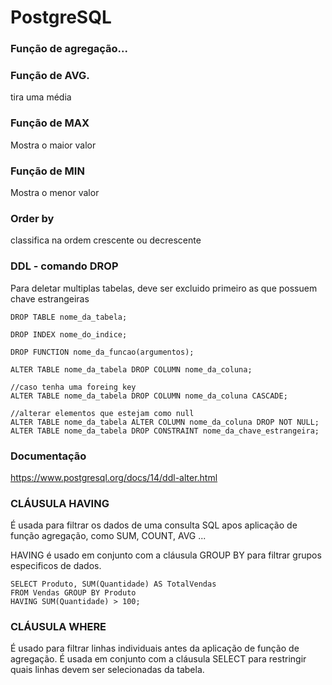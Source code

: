 # PostgreSQL

### Função de agregação...

### Função de AVG.

tira uma média

### Função de MAX

Mostra o maior valor

### Função de MIN

Mostra o menor valor

### Order by

classifica na ordem crescente ou decrescente

### DDL - comando DROP

Para deletar multiplas tabelas, deve ser excluido primeiro as que possuem chave estrangeiras

```
DROP TABLE nome_da_tabela;

DROP INDEX nome_do_indice;

DROP FUNCTION nome_da_funcao(argumentos);

ALTER TABLE nome_da_tabela DROP COLUMN nome_da_coluna;

//caso tenha uma foreing key
ALTER TABLE nome_da_tabela DROP COLUMN nome_da_coluna CASCADE;

//alterar elementos que estejam como null
ALTER TABLE nome_da_tabela ALTER COLUMN nome_da_coluna DROP NOT NULL;
ALTER TABLE nome_da_tabela DROP CONSTRAINT nome_da_chave_estrangeira;

```

### Documentação

https://www.postgresql.org/docs/14/ddl-alter.html

### CLÁUSULA HAVING

É usada para filtrar os dados de uma consulta SQL apos aplicação de função agregação, como SUM, COUNT, AVG ...

HAVING é usado em conjunto com a cláusula GROUP BY
para filtrar grupos especificos de dados.

```
SELECT Produto, SUM(Quantidade) AS TotalVendas
FROM Vendas GROUP BY Produto
HAVING SUM(Quantidade) > 100;
```

### CLÁUSULA WHERE

É usado para filtrar linhas individuais antes da aplicação de função de agregação. É usada em conjunto com a cláusula SELECT para restringir quais linhas devem ser selecionadas da tabela.
